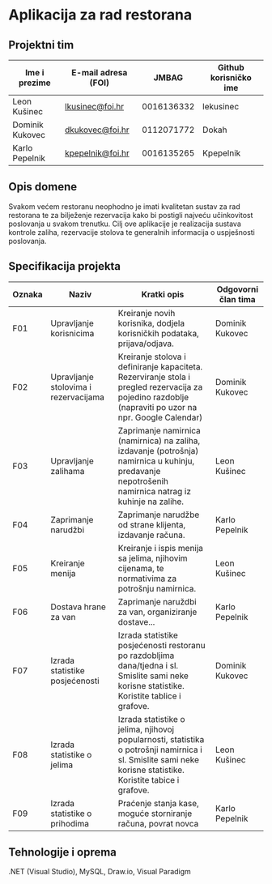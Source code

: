 # Aplikacija za rad restorana

## Projektni tim

Ime i prezime | E-mail adresa (FOI) | JMBAG | Github korisničko ime
------------  | ------------------- | ----- | ---------------------
Leon Kušinec  | lkusinec@foi.hr  | 0016136332 | lekusinec
Dominik Kukovec | dkukovec@foi.hr | 0112071772 | Dokah
Karlo Pepelnik | kpepelnik@foi.hr | 0016135265 | Kpepelnik

## Opis domene
Svakom većem restoranu neophodno je imati kvalitetan sustav za rad restorana te za bilježenje rezervacija kako bi postigli najveću učinkovitost poslovanja u svakom trenutku.
Cilj ove aplikacije je realizacija sustava kontrole zaliha, rezervacije stolova te generalnih informacija o uspješnosti poslovanja.

## Specifikacija projekta
Oznaka | Naziv | Kratki opis | Odgovorni član tima
------ | ----- | ----------- | -------------------
F01 | Upravljanje korisnicima | Kreiranje novih korisnika, dodjela korisničkih podataka, prijava/odjava. | Dominik Kukovec
F02 | Upravljanje stolovima i rezervacijama | Kreiranje stolova i definiranje kapaciteta. Rezerviranje stola i pregled rezervacija za pojedino razdoblje (napraviti po uzor na npr. Google Calendar) | Dominik Kukovec
F03 | Upravljanje zalihama | Zaprimanje namirnica (namirnica) na zaliha, izdavanje (potrošnja) namirnica u kuhinju, predavanje nepotrošenih namirnica natrag iz kuhinje na zalihe. | Leon Kušinec
F04 | Zaprimanje narudžbi | Zaprimanje narudžbe od strane klijenta, izdavanje računa. | Karlo Pepelnik
F05 | Kreiranje menija | Kreiranje i ispis menija sa jelima, njihovim cijenama, te normativima za potrošnju namirnica. | Leon Kušinec
F06 | Dostava hrane za van | Zaprimanje naruždbi za van, organiziranje dostave... | Karlo Pepelnik
F07 | Izrada statistike posjećenosti | Izrada statistike posjećenosti restoranu po razdobljima dana/tjedna i sl. Smislite sami neke korisne statistike. Koristite tablice i grafove. | Dominik Kukovec
F08 | Izrada statistike o jelima | Izrada statistike o jelima, njihovoj popularnosti, statistika o potrošnji namirnica i sl. Smislite sami neke korisne statistike. Koristite tabice i grafove. | Leon Kušinec
F09 | Izrada statistike o prihodima | Praćenje stanja kase, moguće storniranje računa, povrat novca | Karlo Pepelnik
## Tehnologije i oprema
.NET (Visual Studio), MySQL, Draw.io, Visual Paradigm
